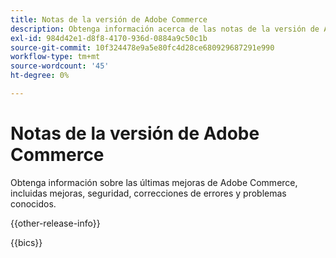 ```yaml
---
title: Notas de la versión de Adobe Commerce
description: Obtenga información acerca de las notas de la versión de Adobe Commerce, incluidas las últimas funciones, mejoras y actualizaciones de seguridad. Descubra las correcciones de errores, los problemas conocidos y las directrices de actualización.
exl-id: 984d42e1-d8f8-4170-936d-0884a9c50c1b
source-git-commit: 10f324478e9a5e80fc4d28ce680929687291e990
workflow-type: tm+mt
source-wordcount: '45'
ht-degree: 0%

---
```


# Notas de la versión de Adobe Commerce

Obtenga información sobre las últimas mejoras de Adobe Commerce, incluidas mejoras, seguridad, correcciones de errores y problemas conocidos.

{{other-release-info}}

{{bics}}

